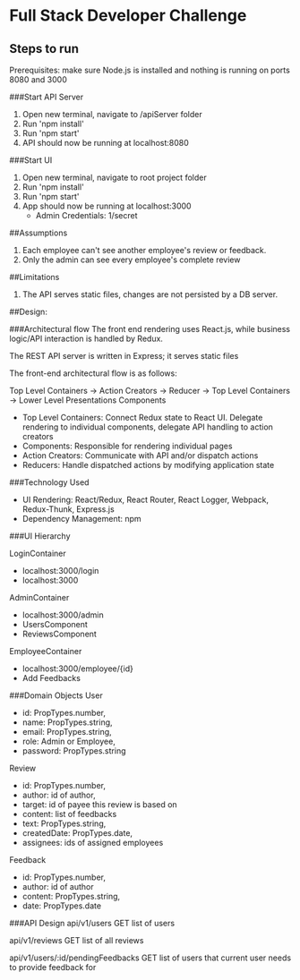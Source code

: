 # Full Stack Developer Challenge

## Steps to run
Prerequisites: make sure Node.js is installed and nothing is running on ports 8080 and 3000

###Start API Server
1. Open new terminal, navigate to /apiServer folder
2. Run 'npm install'
3. Run 'npm start'
4. API should now be running at localhost:8080

###Start UI
1. Open new terminal, navigate to root project folder
2. Run 'npm install'
3. Run 'npm start'
4. App should now be running at localhost:3000
	* Admin Credentials: 1/secret

##Assumptions
1. Each employee can't see another employee's review or feedback.
2. Only the admin can see every employee's complete review

##Limitations
1. The API serves static files, changes are not persisted by a DB server.

##Design:

###Architectural flow
The front end rendering uses React.js, while business logic/API interaction is handled by Redux. 

The REST API server is written in Express; it serves static files

The front-end architectural flow is as follows:

Top Level Containers -> Action Creators -> Reducer -> Top Level Containers -> Lower Level Presentations Components

* Top Level Containers: Connect Redux state to React UI.  Delegate rendering to individual components, delegate API handling to action creators
* Components: Responsible for rendering individual pages
* Action Creators: Communicate with API and/or dispatch actions
* Reducers: Handle dispatched actions by modifying application state

###Technology Used

* UI Rendering: React/Redux, React Router, React Logger, Webpack, Redux-Thunk, Express.js
* Dependency Management: npm

###UI Hierarchy

LoginContainer
* localhost:3000/login
* localhost:3000

AdminContainer
* localhost:3000/admin
* UsersComponent
* ReviewsComponent

EmployeeContainer 
* localhost:3000/employee/{id}
* Add Feedbacks

###Domain Objects
User
* id: PropTypes.number,
* name: PropTypes.string,
* email: PropTypes.string,
* role: Admin or Employee,
* password: PropTypes.string

Review
* id: PropTypes.number,
* author: id of author,
* target: id of payee this review is based on
* content: list of feedbacks
* text: PropTypes.string,
* createdDate: PropTypes.date,
* assignees: ids of assigned employees

Feedback
* id: PropTypes.number,
* author: id of author
* content: PropTypes.string,
* date: PropTypes.date

###API Design
api/v1/users
GET list of users

api/v1/reviews
GET list of all reviews

api/v1/users/:id/pendingFeedbacks
GET list of users that current user needs to provide feedback for
